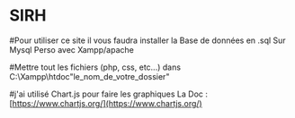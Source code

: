 # SIRH

#Pour utiliser ce site il vous faudra installer la Base de données en .sql Sur Mysql Perso avec Xampp/apache

#Mettre tout les fichiers (php, css, etc...) dans C:\Xampp\htdoc\"le_nom_de_votre_dossier"

#j'ai utilisé Chart.js pour faire les graphiques La Doc : [https://www.chartjs.org/](https://www.chartjs.org/)

